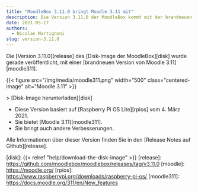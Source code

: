 ```yaml
---
title: "MoodleBox 3.11.0 bringt Moodle 3.11 mit"
description: Die Version 3.11.0 der MoodleBox kommt mit der brandneuen Version von Moodle 3.11.
date: 2021-05-17
authors:
  - Nicolas Martignoni
slug: version-3.11.0
---
```


Die [Version 3.11.0][release] des [Disk-Image der MoodleBox][disk] wurde gerade veröffentlicht, mit einer [brandneuen Version von Moodle 3.11][moodle311].

{{< figure src="/img/media/moodle311.png" width="500" class="centered-image" alt="Moodle 3.11" >}}

&gt; [Disk-Image herunterladen][disk]

  - Diese Version basiert auf [Raspberry Pi OS Lite][rpios] vom 4. März 2021.
  - Sie bietet [Moodle 3.11][moodle311].
  - Sie bringt auch andere Verbesserungen.

Alle Informationen über dieser Version finden Sie in den [Release Notes auf Github][release].

 [disk]: {{< relref "help/download-the-disk-image" >}}
 [release]: https://github.com/moodlebox/moodlebox/releases/tag/v3.11.0
 [moodle]: https://moodle.org/
 [rpios]: https://www.raspberrypi.org/downloads/raspberry-pi-os/
 [moodle311]: https://docs.moodle.org/311/en/New_features
